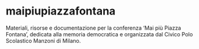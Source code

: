 # maipiupiazzafontana
 Materiali, risorse e documentazione per la conferenza ‘Mai più Piazza Fontana’, dedicata alla memoria democratica e organizzata dal Civico Polo Scolastico Manzoni di Milano.
